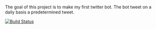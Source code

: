 The goal of this project is to make my first twitter bot. The bot tweet on a daily basis a predetermined tweet.

[![Build Status](https://travis-ci.org/c-okelly/count_down_twitter_bot.svg?branch=master)](https://travis-ci.org/c-okelly/count_down_twitter_bot)



